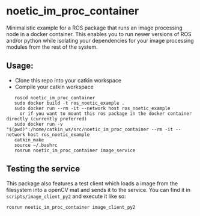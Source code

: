 # noetic_im_proc_container
Minimalistic example for a ROS package that runs an image processing node in a docker container.
This enables you to run newer versions of ROS and/or python while isolating your dependencies for your image processing modules from the rest of the system.

##  Usage:
* Clone this repo into your catkin workspace
* Compile your catkin workspace

```
   roscd noetic_im_proc_container
   sudo docker build -t ros_noetic_example .
   sudo docker run --rm -it --network host ros_noetic_example
     or if you want to mount this ros package in the docker container directly (currently preferred)
   sudo docker run -v "$(pwd)":/home/catkin_ws/src/noetic_im_proc_container --rm -it --network host ros_noetic_example
   catkin_make
   source ~/.bashrc
   rosrun noetic_im_proc_container image_service
```

## Testing the service
This package also features a test client which loads a image from the filesystem into a openCV mat and sends it to the service.
You can find it in `scripts/image_client_py2` and execute it like so:

```
rosrun noetic_im_proc_container image_client_py2
```
